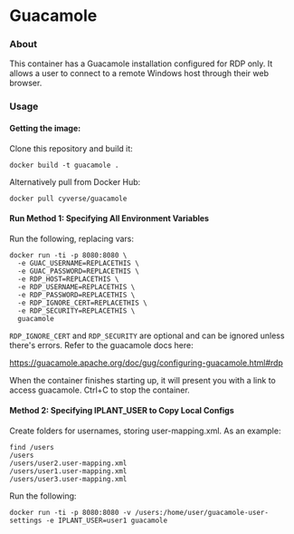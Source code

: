 # Guacamole

### About

This container has a Guacamole installation configured for RDP only. It allows a user to connect to a remote Windows host through their web browser.

### Usage

#### Getting the image:

Clone this repository and build it:

```
docker build -t guacamole .
```

Alternatively pull from Docker Hub:

```
docker pull cyverse/guacamole
```

#### Run Method 1: Specifying All Environment Variables

Run the following, replacing vars:

```
docker run -ti -p 8080:8080 \
  -e GUAC_USERNAME=REPLACETHIS \
  -e GUAC_PASSWORD=REPLACETHIS \
  -e RDP_HOST=REPLACETHIS \
  -e RDP_USERNAME=REPLACETHIS \
  -e RDP_PASSWORD=REPLACETHIS \
  -e RDP_IGNORE_CERT=REPLACETHIS \
  -e RDP_SECURITY=REPLACETHIS \
  guacamole
```


`RDP_IGNORE_CERT` and `RDP_SECURITY` are optional and can be ignored unless there's errors.  Refer to the guacamole docs here:

https://guacamole.apache.org/doc/gug/configuring-guacamole.html#rdp

When the container finishes starting up, it will present you with a link to access guacamole.  Ctrl+C to stop the container.

#### Method 2: Specifying IPLANT_USER to Copy Local Configs

Create folders for usernames, storing user-mapping.xml.  As an example:

```
find /users
/users
/users/user2.user-mapping.xml
/users/user1.user-mapping.xml
/users/user3.user-mapping.xml
```

Run the following:

```
docker run -ti -p 8080:8080 -v /users:/home/user/guacamole-user-settings -e IPLANT_USER=user1 guacamole

```
